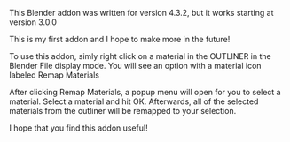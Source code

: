 This Blender addon was written for version 4.3.2, but it works starting at version 3.0.0

This is my first addon and I hope to make more in the future!

To use this addon, simly right click on a material in the OUTLINER in the Blender File display mode.
You will see an option with a material icon labeled Remap Materials

After clicking Remap Materials, a popup menu will open for you to select a material.
Select a material and hit OK. Afterwards, all of the selected materials from the outliner will be remapped to your selection.

I hope that you find this addon useful!
